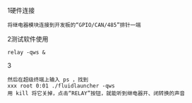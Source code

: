

1硬件连接
```
将继电器模块连接到开发板的“GPIO/CAN/485”排针一端
```

2测试软件使用
```
relay -qws &
```

3
```
然后在超级终端上输入 ps ，找到
xxx root 0:01 ./fluidlauncher -qws
用 kill 将它关掉，点击“RELAY”按钮，就能听到继电器开、闭转换的声音
```